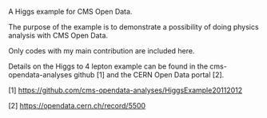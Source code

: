 A Higgs example for CMS Open Data.

The purpose of the example is to demonstrate a possibility of doing physics analysis with CMS Open Data.

Only codes with my main contribution are included here.

Details on the Higgs to 4 lepton example can be found in the cms-opendata-analyses github [1] and the CERN Open Data portal [2].

[1] https://github.com/cms-opendata-analyses/HiggsExample20112012

[2] https://opendata.cern.ch/record/5500
